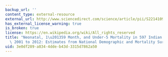 ```yaml
---
backup_url: ''
content_type: external-resource
external_url: http://www.sciencedirect.com/science/article/pii/S2214109X13700731
has_external_license_warning: true
is_broken: true
license: https://en.wikipedia.org/wiki/All_rights_reserved
title: "Neonatal, 1\u201359 Month, and Under-5 Mortality in 597 Indian Districts,\
  \ 2001 to 2012: Estimates from National Demographic and Mortality Surveys"
uid: 3e0df289-a834-4dde-b43d-3315d7862a50
---
```


